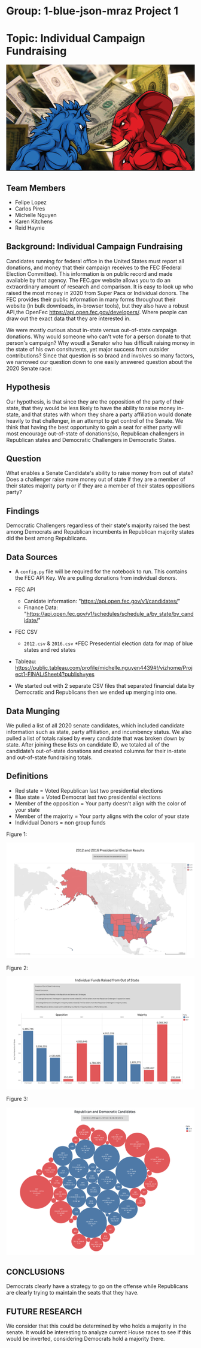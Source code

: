 # Group: 1-blue-json-mraz Project 1

# Topic: Individual Campaign Fundraising

![dem_rep](Images/dem_rep.png)


## Team Members
* Felipe Lopez 
* Carlos Pires 
* Michelle Nguyen 
* Karen Kitchens 
* Reid Haynie  

## Background: Individual Campaign Fundraising

Candidates running for federal office in the United States must report all donations, and money that their campaign receives to the FEC (Federal Election Committee). This information is on public record and made available by that agency. The FEC.gov website allows you to do an extraordinary amount of research and comparison. It is easy to look up who raised the most money in 2020 from Super Pacs or Individual donors. The FEC provides their public information in many forms throughout their website (in bulk downloads, in-browser tools), but they also have a robust API,the OpenFec https://api.open.fec.gov/developers/. Where people can draw out the exact data that they are interested in. 

We were mostly curious about in-state versus out-of-state campaign donations. Why would someone who can't vote for a person donate to that person's campaign? Why woudl a Senator who has difficult raising money in the state of his own consitutents, yet major success from outsider contributions? Since that question is so braod and involves so many factors, we narrowed our question down to one easily answered question about the 2020 Senate race:

## Hypothesis

Our hypothesis, is that since they are the opposition of the party of their state, that they would be less likely to have the ability to raise money in-state, and that states with whom they share a party affiliation would donate heavily to that challenger, in an attempt to get control of the Senate.
We think that having the best opportunity to gain a seat for either party will most encourage out-of-state of donations(so, Republican challengers in Republican states and Democratic Challengers in Democratic States.

## Question 

What enables a Senate Candidate's ability to raise money from out of state?
Does a challenger raise more money out of state if they are a member of their states majority party or if they are a member of their states oppositions party? 

## Findings

Democratic Challengers regardless of their state's majority raised the best among Democrats and Republican incumbents in Republican majority states did the best among Republicans.

## Data Sources

* A `config.py` file will be required for the notebook to run. This contains the FEC API Key. We are pulling donations from individual donors.
* FEC API 
    * Canidate information: "https://api.open.fec.gov/v1/candidates/"
    * Finance Data: "https://api.open.fec.gov/v1/schedules/schedule_a/by_state/by_candidate/"
* FEC CSV 
    * `2012.csv` & `2016.csv`
    *FEC Presedential election data for map of blue states and red states 
    
* Tableau:  https://public.tableau.com/profile/michelle.nguyen4439#!/vizhome/Project1-FINAL/Sheet4?publish=yes

* We started out with 2 separate CSV files that separated financial data by Democratic and Republicans then we ended up merging into one.

## Data Munging

We pulled a list of all 2020 senate candidates, which included candidate information such as state, party affiliation, and incumbency status. We also pulled a list of totals raised by every candidate that was broken down by state. After joining these lists on candidate ID, we totaled all of the candidate’s out-of-state donations and created columns for their in-state and out-of-state fundraising totals.

## Definitions

* Red state = Voted Republican last two presidential elections
* Blue state = Voted Democrat last two presidential elections
* Member of the opposition = Your party doesn’t align with the color of your state 
* Member of the majority = Your party aligns with the color of your state
* Individual Donors = non group funds

Figure 1:

![fig1](Images/Fig1.png)

Figure 2:

![fig2](Images/Fig2.png)

Figure 3:

![fig3](Images/Fig3.png)

## CONCLUSIONS

Democrats clearly have a strategy to go on the offense while Republicans are clearly trying to maintain the seats that they have.

## FUTURE RESEARCH

We consider that this could be determined by who holds a majority in the senate. It would be interesting to analyze current House races to see if this would be inverted, considering Democrats hold a majority there.
